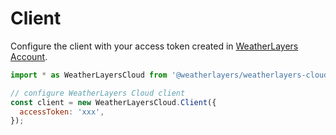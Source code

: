 # Client

Configure the client with your access token created in [WeatherLayers Account](https://account.weatherlayers.com/).

```javascript
import * as WeatherLayersCloud from '@weatherlayers/weatherlayers-cloud';

// configure WeatherLayers Cloud client
const client = new WeatherLayersCloud.Client({
  accessToken: 'xxx',
});
```
